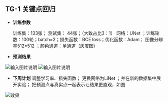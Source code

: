 ## TG-1 关键点回归

 - **训练参数**

   训练集：133张；   测试集： 44张；（大致占比3：1）   网络：UNet ；训练轮数：100轮；batch=2；损失函数：BCE loss；优化函数：Adam； 图像分辨率512*512 ；颜色通道：单通道（灰度图） 

 - **预测结果**

![输入图片说明](/2024-10-08/imgs/jMo3AcHjUYl1W6HA.png)
![输入图片说明](/2024-10-08/imgs/s6Wa3Jqqu1oI3BYw.png)
 - **下周计划**
调整学习率、损失函数； 更换网络为LiNet ；并在新的数据集中展开实验； 把预测点与真实点一起表示让结果更直观，如图
 
![效果](/imgs/2024-10-07/P8zGnrOrfuZ7Y9u2.png)
